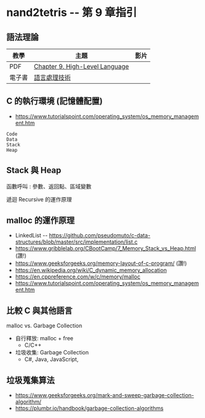 # nand2tetris -- 第 9 章指引

## 語法理論

| 教學 | 主題  | 影片  |
|--------|------|-----|
| PDF | [Chapter 9. High-Level Language](https://drive.google.com/file/d/1rbHGZV8AK4UalmdJyivgt0fpPiD1Q6Vk/view) |  |
| 電子書 | [語言處理技術](https://www.slideshare.net/ccckmit/ss-15898210) |  |

## C 的執行環境 (記憶體配置)

* https://www.tutorialspoint.com/operating_system/os_memory_management.htm

```
Code
Data
Stack
Heap
```

## Stack 與 Heap

函數呼叫 : 參數、返回點、區域變數

遞迴 Recursive 的運作原理

## malloc 的運作原理

* LinkedList -- https://github.com/pseudomuto/c-data-structures/blob/master/src/implementation/list.c
* https://www.gribblelab.org/CBootCamp/7_Memory_Stack_vs_Heap.html (讚!)
* https://www.geeksforgeeks.org/memory-layout-of-c-program/ (讚!)
* https://en.wikipedia.org/wiki/C_dynamic_memory_allocation
* https://en.cppreference.com/w/c/memory/malloc
* https://www.tutorialspoint.com/operating_system/os_memory_management.htm

## 比較 C 與其他語言

malloc vs. Garbage Collection

* 自行釋放: malloc + free
    * C/C++
* 垃圾收集: Garbage Collection
    * C#, Java, JavaScript,  


## 垃圾蒐集算法

* https://www.geeksforgeeks.org/mark-and-sweep-garbage-collection-algorithm/
* https://plumbr.io/handbook/garbage-collection-algorithms



